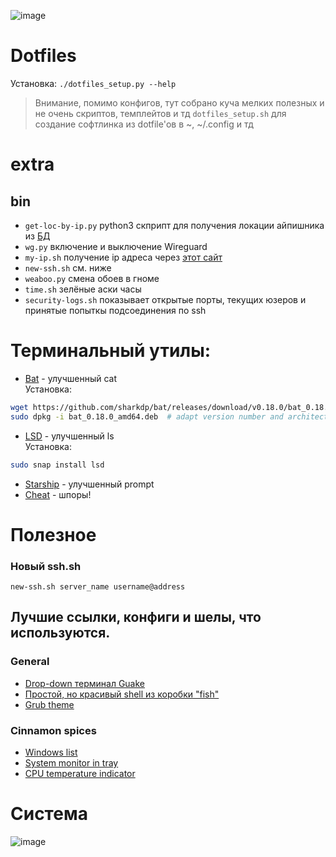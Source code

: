 ![image](https://i.imgur.com/XvMhlOZ.png)
# Dotfiles
Установка:
`./dotfiles_setup.py --help`
> Внимание, помимо конфигов, тут собрано куча мелких полезных и не очень скриптов, темплейтов и тд
`dotfiles_setup.sh` для создание софтлинка из dotfile'ов в ~, ~/.config и тд

# extra
## bin
- `get-loc-by-ip.py` python3 скприпт для получения локации айпишника из [БД](ip-api.com/)
- `wg.py` включение и выключение Wireguard
- `my-ip.sh` получение ip адреса через [этот сайт](https://tesseract.club:8000/docs)
- `new-ssh.sh` см. ниже
- `weaboo.py` смена обоев в гноме
- `time.sh` зелёные аски часы
- `security-logs.sh` показывает открытые порты, текущих юзеров и принятые попыткы подсоединения по ssh
# Терминальный утилы:
- [Bat](https://github.com/sharkdp/bat) - улучшенный cat<br>
Установка:
``` bash
wget https://github.com/sharkdp/bat/releases/download/v0.18.0/bat_0.18.0_amd64.deb
sudo dpkg -i bat_0.18.0_amd64.deb  # adapt version number and architecture
```
- [LSD](https://github.com/Peltoche/lsd) - улучшенный ls<br>
Установка:
``` bash
sudo snap install lsd
```
- [Starship](starship.rs/) - улучшенный prompt
- [Cheat](https://github.com/cheat/cheat) - шпоры!

# Полезное
### Новый ssh.sh
<code>new-ssh.sh server_name username@address</code><br>
## Лучшие ссылки, конфиги и шелы, что используются.
### General
- [Drop-down терминал Guake](http://guake-project.org/)
- [Простой, но красивый shell из коробки "fish"](https://fishshell.com/)
- [Grub theme](https://www.gnome-look.org/p/1420727/)
### Cinnamon spices
- [Windows list](https://cinnamon-spices.linuxmint.com/applets/view/287)
- [System monitor in tray](https://cinnamon-spices.linuxmint.com/applets/view/88)
- [CPU temperature indicator](https://cinnamon-spices.linuxmint.com/applets/view/106)
# Система
![image](https://i.imgur.com/DS8hfDZ.png)
